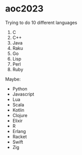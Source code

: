 # aoc2023

Trying to do 10 different languages

1. C
2. C++
3. Java
4. Raku
5. Go
6. Lisp
7. Perl
8. Ruby

Maybe:

* Python
* Javascript
* Lua
* Scala
* Kotlin
* Clojure
* Elixir
* R
* Erlang
* Racket
* Swift
* Zig
